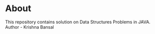 # About
This repository contains solution on Data Structures Problems in JAVA.
<br>
Author - Krishna Bansal
